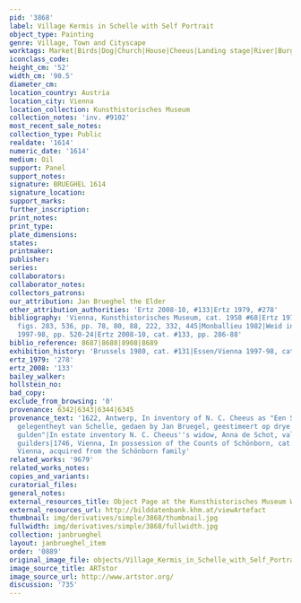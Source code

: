 ```yaml
---
pid: '3868'
label: Village Kermis in Schelle with Self Portrait
object_type: Painting
genre: Village, Town and Cityscape
worktags: Market|Birds|Dog|Church|House|Cheeus|Landing stage|River|Burghers|Kermis|Boat|Wagon
iconclass_code:
height_cm: '52'
width_cm: '90.5'
diameter_cm:
location_country: Austria
location_city: Vienna
location_collection: Kunsthistorisches Museum
collection_notes: 'inv. #9102'
most_recent_sale_notes:
collection_type: Public
realdate: '1614'
numeric_date: '1614'
medium: Oil
support: Panel
support_notes:
signature: BRUEGHEL 1614
signature_location:
support_marks:
further_inscription:
print_notes:
print_type:
plate_dimensions:
states:
printmaker:
publisher:
series:
collaborators:
collaborator_notes:
collectors_patrons:
our_attribution: Jan Brueghel the Elder
other_attribution_authorities: 'Ertz 2008-10, #133|Ertz 1979, #278'
bibliography: 'Vienna, Kunsthistorisches Museum, cat. 1958 #68|Ertz 1979, cat. #278,
  figs. 283, 536, pp. 78, 80, 88, 222, 332, 445|Monballieu 1982|Weid in Essen/Vienna
  1997-98, pp. 520-24|Ertz 2008-10, cat. #133, pp. 286-88'
biblio_reference: 8687|8688|8908|8689
exhibition_history: 'Brussels 1980, cat. #131|Essen/Vienna 1997-98, cat. #199'
ertz_1979: '278'
ertz_2008: '133'
bailey_walker:
hollstein_no:
bad_copy:
exclude_from_browsing: '0'
provenance: 6342|6343|6344|6345
provenance_text: '1622, Antwerp, In inventory of N. C. Cheeus as "Een Schilderye lantschap,
  gelegentheyt van Schelle, gedaen by Jan Bruegel, geestimeert op drye hondert vyftich
  gulden"|In estate inventory N. C. Cheeus''s widow, Anna de Schot, valued at 1200
  guilders|1746, Vienna, In possession of the Counts of Schönborn, cat. 1894, #9|1950,
  Vienna, acquired from the Schönborn family'
related_works: '9679'
related_works_notes:
copies_and_variants:
curatorial_files:
general_notes:
external_resources_title: Object Page at the Kunsthistorisches Museum Website
external_resources_url: http://bilddatenbank.khm.at/viewArtefact
thumbnail: img/derivatives/simple/3868/thumbnail.jpg
fullwidth: img/derivatives/simple/3868/fullwidth.jpg
collection: janbrueghel
layout: janbrueghel_item
order: '0889'
original_image_file: objects/Village_Kermis_in_Schelle_with_Self_Portrait.png
image_source_title: ARTstor
image_source_url: http://www.artstor.org/
discussion: '735'
---
```

